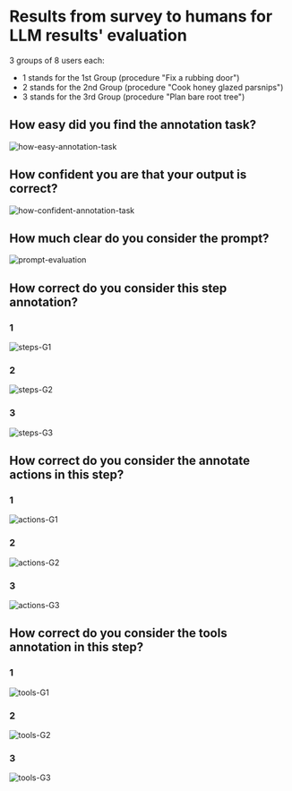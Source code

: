 # Results from survey to humans for LLM results' evaluation

3 groups of 8 users each:
- 1 stands for the 1st Group  (procedure "Fix a rubbing door")
- 2 stands for the 2nd Group  (procedure "Cook honey glazed parsnips")
- 3 stands for the 3rd Group  (procedure "Plan bare root tree")

## How easy did you find the annotation task?
![how-easy-annotation-task](https://github.com/cefriel/procedural-kg-llm/assets/36740200/558d9bba-0495-4559-90fb-870fb6dd800b)

## How confident you are that your output is correct?
![how-confident-annotation-task](https://github.com/cefriel/procedural-kg-llm/assets/36740200/19a3ccbc-d6f9-41b3-91a2-44805b4ba5d9)

## How much clear do you consider the prompt?
![prompt-evaluation](https://github.com/cefriel/procedural-kg-llm/assets/36740200/b5cbdd64-9c4e-4997-94da-e91617631d17)


## How correct do you consider this step annotation?
### 1
![steps-G1](https://github.com/cefriel/procedural-kg-llm/assets/36740200/8df0fb16-31fc-400d-a106-ade8d0d13094)


### 2
![steps-G2](https://github.com/cefriel/procedural-kg-llm/assets/36740200/25d02c29-e174-4e30-ae4f-ae4d017d7c02)


### 3
![steps-G3](https://github.com/cefriel/procedural-kg-llm/assets/36740200/72c7da98-15ac-4dc9-a8ed-1cd29fcad7cf)



## How correct do you consider the annotate actions in this step?
### 1
![actions-G1](https://github.com/cefriel/procedural-kg-llm/assets/36740200/ba54386b-b783-4757-b008-c8fd01f59bd3)


### 2
![actions-G2](https://github.com/cefriel/procedural-kg-llm/assets/36740200/b8e32546-9c0b-4ad0-b4ee-b88a456e86c2)


### 3
![actions-G3](https://github.com/cefriel/procedural-kg-llm/assets/36740200/023c5256-2c4d-4f9b-857e-abb5f6a7bf11)


## How correct do you consider the tools annotation in this step?
### 1
![tools-G1](https://github.com/cefriel/procedural-kg-llm/assets/36740200/f97746de-eedd-4c2d-b780-8947431ff29c)


### 2
![tools-G2](https://github.com/cefriel/procedural-kg-llm/assets/36740200/80910cb9-6eb1-47d2-8a68-2f855ba51117)


### 3
![tools-G3](https://github.com/cefriel/procedural-kg-llm/assets/36740200/73a04e59-9716-427e-ab23-b6e4f108acc5)

